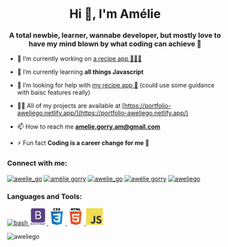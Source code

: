 <h1 align="center">Hi 👋, I'm Amélie</h1>
<h3 align="center">A total newbie, learner, wannabe developer, but mostly love to have my mind blown by what coding can achieve 🤯 </h3>

- 🔭 I’m currently working on [a recipe app 👩🏻‍🍳](https://github.com/aweliego/recipe-app)

- 🌱 I’m currently learning **all things Javascript**

- 🤝 I’m looking for help with [my recipe app 🥘](https://github.com/aweliego/recipe-app) (could use some guidance with baisc features really)

- 👨‍💻 All of my projects are available at [https://portfolio-aweliego.netlify.app/](https://portfolio-aweliego.netlify.app/)

- 📫 How to reach me **amelie.gorry.am@gmail.com**

- ⚡ Fun fact **Coding is a career change for me 🚀**

<h3 align="left">Connect with me:</h3>
<p align="left">
<a href="https://codepen.io/awelie_go" target="blank"><img align="center" src="https://raw.githubusercontent.com/rahuldkjain/github-profile-readme-generator/master/src/images/icons/Social/codepen.svg" alt="awelie_go" height="30" width="40" /></a>
<a href="https://linkedin.com/in/amélie gorry" target="blank"><img align="center" src="https://raw.githubusercontent.com/rahuldkjain/github-profile-readme-generator/master/src/images/icons/Social/linked-in-alt.svg" alt="amélie gorry" height="30" width="40" /></a>
<a href="https://stackoverflow.com/users/awelie_go" target="blank"><img align="center" src="https://raw.githubusercontent.com/rahuldkjain/github-profile-readme-generator/master/src/images/icons/Social/stack-overflow.svg" alt="awelie_go" height="30" width="40" /></a>
<a href="https://fb.com/awélie gorry" target="blank"><img align="center" src="https://raw.githubusercontent.com/rahuldkjain/github-profile-readme-generator/master/src/images/icons/Social/facebook.svg" alt="awélie gorry" height="30" width="40" /></a>
<a href="https://instagram.com/aweliego" target="blank"><img align="center" src="https://raw.githubusercontent.com/rahuldkjain/github-profile-readme-generator/master/src/images/icons/Social/instagram.svg" alt="aweliego" height="30" width="40" /></a>
</p>

<h3 align="left">Languages and Tools:</h3>
<p align="left"> <a href="https://www.gnu.org/software/bash/" target="_blank"> <img src="https://www.vectorlogo.zone/logos/gnu_bash/gnu_bash-icon.svg" alt="bash" width="40" height="40"/> </a> <a href="https://getbootstrap.com" target="_blank"> <img src="https://raw.githubusercontent.com/devicons/devicon/master/icons/bootstrap/bootstrap-plain-wordmark.svg" alt="bootstrap" width="40" height="40"/> </a> <a href="https://www.w3schools.com/css/" target="_blank"> <img src="https://raw.githubusercontent.com/devicons/devicon/master/icons/css3/css3-original-wordmark.svg" alt="css3" width="40" height="40"/> </a> <a href="https://www.w3.org/html/" target="_blank"> <img src="https://raw.githubusercontent.com/devicons/devicon/master/icons/html5/html5-original-wordmark.svg" alt="html5" width="40" height="40"/> </a> <a href="https://developer.mozilla.org/en-US/docs/Web/JavaScript" target="_blank"> <img src="https://raw.githubusercontent.com/devicons/devicon/master/icons/javascript/javascript-original.svg" alt="javascript" width="40" height="40"/> </a> </p>

<p><img align="center" src="https://github-readme-stats.vercel.app/api/top-langs?username=aweliego&show_icons=true&locale=en&layout=compact" alt="aweliego" /></p>


